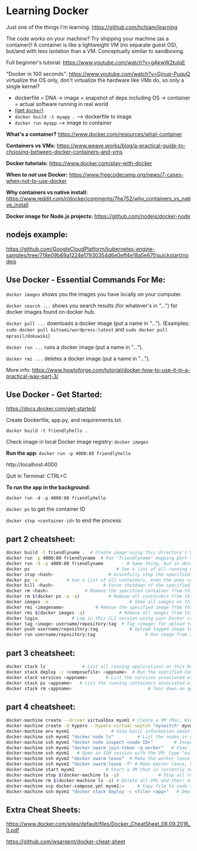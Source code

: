 # Learning Docker

Just one of the things I'm learning. https://github.com/hchiam/learning

The code works on your machine? Try shipping your machine (as a container)! A container is like a lightweight VM (no separate guest OS), but/and with less isolation than a VM. Conceptually similar to sandboxing.

Full beginner's tutorial: <https://www.youtube.com/watch?v=gAkwW2tuIqE>

"Docker in 100 seconds": <https://www.youtube.com/watch?v=Gjnup-PuquQ> virtualize the OS only, don't virtualize the hardware like VMs do, so only a single kernel?

- dockerfile = DNA -> image = snapshot of deps including OS -> container = actual software running in real world
- [(get `docker`)](https://docs.docker.com/get-docker/)
- `docker build -t myapp .` --> dockerfile to image
- `docker run myapp` --> image to container

**What's a container?** https://www.docker.com/resources/what-container

**Containers vs VMs:** https://www.weave.works/blog/a-practical-guide-to-choosing-between-docker-containers-and-vms

**Docker tutorials:** https://www.docker.com/play-with-docker

**When to _not_ use Docker:** https://www.freecodecamp.org/news/7-cases-when-not-to-use-docker

**Why containers vs native install:** https://www.reddit.com/r/docker/comments/7he752/why_containers_vs_native_install

**Docker image for Node.js projects:** https://github.com/nodejs/docker-node

## nodejs example:

https://github.com/GoogleCloudPlatform/kubernetes-engine-samples/tree/718e09b69a1224e17930354d6e0eff4e18a5e67f/quickstart/nodejs

## Use Docker - Essential Commands For Me:

`docker images` shows you the images you have locally on your computer.

`docker search ...` shows you search results (for whatever's in "...") for docker images found on docker hub.

`docker pull ...` downloads a docker image (put a name in "..."). (Examples: `sudo docker pull bitnami/wordpress:latest` and `sudo docker pull mprasil/dokuwiki`)

`docker run ...` runs a docker image (put a name in "...").

`docker rmi ...` deletes a docker image (put a name in "...").

More info: https://www.howtoforge.com/tutorial/docker-how-to-use-it-in-a-practical-way-part-3/

## Use Docker - Get Started:

https://docs.docker.com/get-started/

Create Dockerfile, app.py, and requirements.txt.

`docker build -t friendlyhello .`

Check image in local Docker image registry: `docker images`

**Run the app**: `docker run -p 4000:80 friendlyhello`

http://localhost:4000

Quit in Terminal: CTRL+C

**To run the app in the background:**

`docker run -d -p 4000:80 friendlyhello`

`docker ps` to get the container ID

`docker stop <container-id>` to end the process

## part 2 cheatsheet:

```bash
docker build -t friendlyname .  # Create image using this directory's Dockerfile
docker run -p 4000:80 friendlyname  # Run "friendlyname" mapping port 4000 to 80
docker run -d -p 4000:80 friendlyname         # Same thing, but in detached mode
docker ps                                 # See a list of all running containers
docker stop <hash>                     # Gracefully stop the specified container
docker ps -a           # See a list of all containers, even the ones not running
docker kill <hash>                   # Force shutdown of the specified container
docker rm <hash>              # Remove the specified container from this machine
docker rm $(docker ps -a -q)           # Remove all containers from this machine
docker images -a                               # Show all images on this machine
docker rmi <imagename>            # Remove the specified image from this machine
docker rmi $(docker images -q)             # Remove all images from this machine
docker login             # Log in this CLI session using your Docker credentials
docker tag <image> username/repository:tag  # Tag <image> for upload to registry
docker push username/repository:tag            # Upload tagged image to registry
docker run username/repository:tag                   # Run image from a registry
```

## part 3 cheatsheet:

```bash
docker stack ls              # List all running applications on this Docker host
docker stack deploy -c <composefile> <appname>  # Run the specified Compose file
docker stack services <appname>       # List the services associated with an app
docker stack ps <appname>   # List the running containers associated with an app
docker stack rm <appname>                             # Tear down an application
```

## part 4 cheatsheet:

```bash
docker-machine create --driver virtualbox myvm1 # Create a VM (Mac, Win7, Linux)
docker-machine create -d hyperv --hyperv-virtual-switch "myswitch" myvm1 # Win10
docker-machine env myvm1                # View basic information about your node
docker-machine ssh myvm1 "docker node ls"         # List the nodes in your swarm
docker-machine ssh myvm1 "docker node inspect <node ID>"        # Inspect a node
docker-machine ssh myvm1 "docker swarm join-token -q worker"   # View join token
docker-machine ssh myvm1   # Open an SSH session with the VM; type "exit" to end
docker-machine ssh myvm2 "docker swarm leave"  # Make the worker leave the swarm
docker-machine ssh myvm1 "docker swarm leave -f" # Make master leave, kill swarm
docker-machine start myvm1            # Start a VM that is currently not running
docker-machine stop $(docker-machine ls -q)               # Stop all running VMs
docker-machine rm $(docker-machine ls -q) # Delete all VMs and their disk images
docker-machine scp docker-compose.yml myvm1:~     # Copy file to node's home dir
docker-machine ssh myvm1 "docker stack deploy -c <file> <app>"   # Deploy an app
```

## Extra Cheat Sheets:

https://www.docker.com/sites/default/files/Docker_CheatSheet_08.09.2016_0.pdf

https://github.com/wsargent/docker-cheat-sheet
